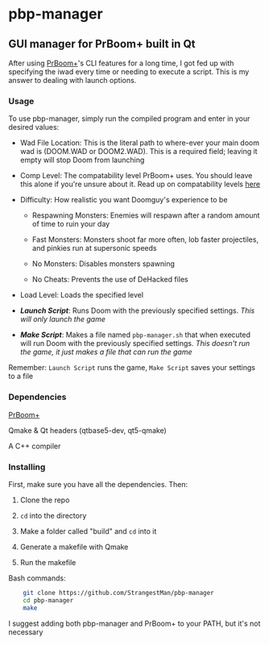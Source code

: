 # pbp-manager

## GUI manager for PrBoom+ built in Qt

After using [PrBoom+](https://github.com/coelckers/prboom-plus)'s CLI features for a long time, I got fed up with specifying the iwad every time or needing to execute a script. This is my answer to dealing with launch options.

### Usage

To use pbp-manager, simply run the compiled program and enter in your desired values:

* Wad File Location: This is the literal path to where-ever your main doom wad is (DOOM.WAD or DOOM2.WAD). This is a required field; leaving it empty will stop Doom from launching

* Comp Level: The compatability level PrBoom+ uses. You should leave this alone if you're unsure about it. Read up on compatability levels [here](https://github.com/coelckers/prboom-plus/blob/master/prboom2/doc/README.compat)

* Difficulty: How realistic you want Doomguy's experience to be

  * Respawning Monsters: Enemies will respawn after a random amount of time to ruin your day

  * Fast Monsters: Monsters shoot far more often, lob faster projectiles, and pinkies run at supersonic speeds

  * No Monsters: Disables monsters spawning

  * No Cheats: Prevents the use of DeHacked files

* Load Level: Loads the specified level

* _**Launch Script**_: Runs Doom with the previously specified settings. *This will only launch the game*

* _**Make Script**_: Makes a file named `pbp-manager.sh` that when executed will run Doom with the previously specified settings. _This doesn't run the game, it just makes a file that can run the game_

Remember: `Launch Script` runs the game, `Make Script` saves your settings to a file

### Dependencies

[PrBoom+](https://github.com/coelckers/prboom-plus)

Qmake & Qt headers (qtbase5-dev, qt5-qmake)

A C++ compiler

### Installing

First, make sure you have all the dependencies. Then:

1. Clone the repo

1. `cd` into the directory

1. Make a folder called "build" and `cd` into it

1. Generate a makefile with Qmake

1. Run the makefile

Bash commands:

```bash
    git clone https://github.com/StrangestMan/pbp-manager
    cd pbp-manager 
    make
```

I suggest adding both pbp-manager and PrBoom+ to your PATH, but it's not necessary
